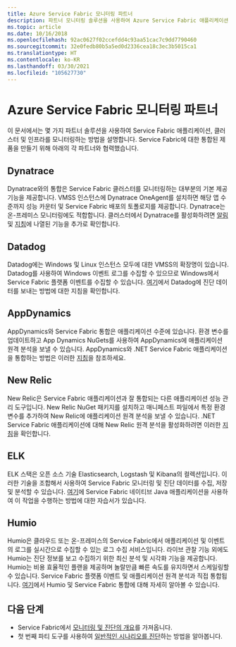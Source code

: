 ```yaml
---
title: Azure Service Fabric 모니터링 파트너
description: 파트너 모니터링 솔루션을 사용하여 Azure Service Fabric 애플리케이션, 클러스터 및 인프라를 모니터링하는 방법을 알아봅니다.
ms.topic: article
ms.date: 10/16/2018
ms.openlocfilehash: 92ac0627f02ccefdd4c93aa51cac7c9dd7790460
ms.sourcegitcommit: 32e0fedb80b5a5ed0d2336cea18c3ec3b5015ca1
ms.translationtype: HT
ms.contentlocale: ko-KR
ms.lasthandoff: 03/30/2021
ms.locfileid: "105627730"
---
```

# <a name="azure-service-fabric-monitoring-partners"></a>Azure Service Fabric 모니터링 파트너

이 문서에서는 몇 가지 파트너 솔루션을 사용하여 Service Fabric 애플리케이션, 클러스터 및 인프라를 모니터링하는 방법을 설명합니다. Service Fabric에 대한 통합된 제품을 만들기 위해 아래의 각 파트너와 협력했습니다.

## <a name="dynatrace"></a>Dynatrace

Dynatrace와의 통합은 Service Fabric 클러스터를 모니터링하는 대부분의 기본 제공 기능을 제공합니다. VMSS 인스턴스에 Dynatrace OneAgent를 설치하면 해당 앱 수준까지 성능 카운터 및 Service Fabric 배포의 토폴로지를 제공합니다. Dynatrace는 온-프레미스 모니터링에도 적합합니다. 클러스터에서 Dynatrace를 활성화하려면 [알림](https://www.dynatrace.com/news/blog/automatic-end-to-end-service-fabric-monitoring-with-dynatrace/) 및 [지침](https://www.dynatrace.com/news/blog/automatic-end-to-end-service-fabric-monitoring-with-dynatrace/)에 나열된 기능을 추가로 확인합니다. 

## <a name="datadog"></a>Datadog

Datadog에는 Windows 및 Linux 인스턴스 모두에 대한 VMSS의 확장명이 있습니다. Datadog를 사용하여 Windows 이벤트 로그를 수집할 수 있으므로 Windows에서 Service Fabric 플랫폼 이벤트를 수집할 수 있습니다. [여기](https://www.datadoghq.com/blog/azure-monitoring-enhancements/#integrate-with-azure-service-fabric)에서 Datadog에 진단 데이터를 보내는 방법에 대한 지침을 확인합니다.

## <a name="appdynamics"></a>AppDynamics

AppDynamics와 Service Fabric 통합은 애플리케이션 수준에 있습니다. 환경 변수를 업데이트하고 App Dynamics NuGets를 사용하여 AppDynamics에 애플리케이션 원격 분석을 보낼 수 있습니다. AppDynamics와 .NET Service Fabric 애플리케이션을 통합하는 방법은 이러한 [지침](https://docs.appdynamics.com/display/AZURE/Install+AppDynamics+for+Azure+Service+Fabric)을 참조하세요.

## <a name="new-relic"></a>New Relic

New Relic은 Service Fabric 애플리케이션과 잘 통합되는 다른 애플리케이션 성능 관리 도구입니다. New Relic NuGet 패키지를 설치하고 매니페스트 파일에서 특정 환경 변수를 추가하여 New Relic에 애플리케이션 원격 분석을 보낼 수 있습니다. .NET Service Fabric 애플리케이션에 대해 New Relic 원격 분석을 활성화하려면 이러한 [지침](https://docs.newrelic.com/docs/agents/net-agent/azure-installation/install-net-agent-azure-service-fabric)을 확인합니다.

## <a name="elk"></a>ELK 

ELK 스택은 오픈 소스 기술 Elasticsearch, Logstash 및 Kibana의 컬렉션입니다. 이러한 기술을 조합해서 사용하여 Service Fabric 모니터링 및 진단 데이터를 수집, 저장 및 분석할 수 있습니다. [여기](service-fabric-tutorial-java-elk.md)에 Service Fabric 네이티브 Java 애플리케이션을 사용하여 이 작업을 수행하는 방법에 대한 자습서가 있습니다. 

## <a name="humio"></a>Humio

Humio은 클라우드 또는 온-프레미스의 Service Fabric에서 애플리케이션 및 이벤트의 로그를 실시간으로 수집할 수 있는 로그 수집 서비스입니다. 라이브 관찰 기능 외에도 Humio는 진단 정보를 보고 수집하기 위한 최신 분석 및 시각화 기능을 제공합니다. Humio는 비용 효율적인 플랜을 제공하며 놀랄만큼 빠른 속도를 유지하면서 스케일링할 수 있습니다. Service Fabric 플랫폼 이벤트 및 애플리케이션 원격 분석과 직접 통합됩니다. [여기](https://github.com/humio/service-fabric-humio)에서 Humio 및 Service Fabric 통합에 대해 자세히 알아볼 수 있습니다.

## <a name="next-steps"></a>다음 단계

* Service Fabric에서 [모니터링 및 진단의 개요](service-fabric-diagnostics-overview.md)를 가져옵니다.
* 첫 번째 파티 도구를 사용하여 [일반적인 시나리오를 진단](service-fabric-diagnostics-common-scenarios.md)하는 방법을 알아봅니다.

